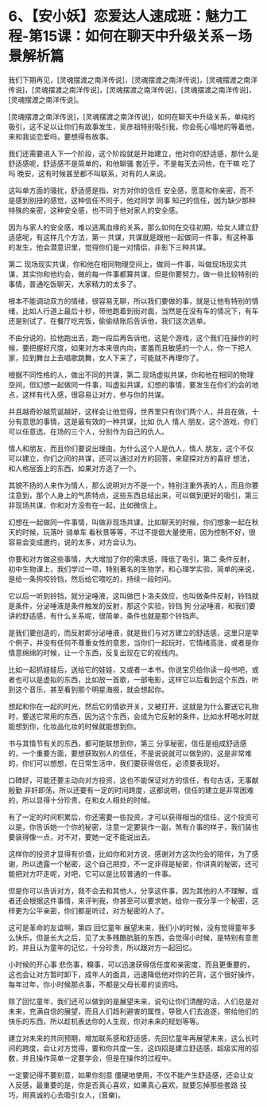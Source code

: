 # 6、【安小妖】恋爱达人速成班：魅力工程-第15课：如何在聊天中升级关系－场景解析篇

我们下期再见，[灵魂摆渡之南洋传说]，[灵魂摆渡之南洋传说]，[灵魂摆渡之南洋传说]，[灵魂摆渡之南洋传说]，[灵魂摆渡之南洋传说]，[灵魂摆渡之南洋传说]，[灵魂摆渡之南洋传说]。

[灵魂摆渡之南洋传说]，[灵魂摆渡之南洋传说]，如何在聊天中升级关系，单纯的吸引，这不足以让你们有故事发生，吴彦祖特别吸引我，你会死心塌地的等着他，来和我谈恋爱吗，要想得有故事。

我们还需要进入下一个阶段，这个阶段就是开始建立，他对你的舒适感，那什么是舒适感呢，舒适感不是简单的，和他聊骚 套近乎，不是每天去问他，在干嘛 吃了吗 晚安，这有时候甚至都不叫联系，对有的人来说。

这叫单方面的骚扰，舒适感是指，对方对你的信任 安全感，愿意和你亲密，而不是感到别扭的感觉，这种信任不同于，他对同学 同事 知己的信任，因为缺少那种特殊的亲密，这种安全感，也不同于他对家人的安全感。

因为与家人的安全感，难以逃离血缘的关系，那么如何在交往初期，给女人建立舒适感呢，有这样几个方法，第一 共谋，共谋就是跟他一起做同一件事，有这种事的发生，他会潜意识里，觉得你们是一对情侣，非影下三种共谋。

第二 现场现实共谋，你和他在相同物理空间上，做同一件事，叫做现场现实共谋，其实你和他约会，做的每一件事都算共谋，但是你要努力，做一些比较特别的事情，普通吃饭聊天，大家精力的太多了。

根本不能调动双方的情绪，很容易无聊，所以我们要做的事，就是让他有特别的情绪，比如人行道上最后十秒，带他跑着到街对面，当然是在没有车的情况下，有车还是别试了，在餐厅吃完饭，偷偷结账后告诉他，我们这次逃单。

不由分说的，拉他跑出去，跑一段后再告诉他，这是个游戏，这个我们在操作的时候，要把握好尺度，如果对方本来很内向，害羞而且敏感的一个人，你一下把人家，拉到舞台上去唱歌跳舞，女人下来了，可能就不再理你了。

根据不同性格的人，做出不同的共谋，第二 现场虚拟共谋，你和他在相同的物理空间，但幻想一起做同一件事，叫虚拟共谋，幻想的事情，要发生在你们约会的地点，这样有代入感，很容易让对方，参与你的共谋。

并且越奇妙越荒诞越好，这样会让他觉得，世界里只有你们两个人，并且在做，十分有意思的事情，这是最有效的一种共谋，比如 仇人 情人 朋友，这个游戏，你们可以任意选，在场的三个人，分别作为自己的仇人。

情人和朋友，而且你们要说出理由，为什么这个人是仇人，情人 朋友，这个不仅可以建立，你们之间的共谋，还可以通过对方的回答，来窥探对方的喜好 想法，和人格层面上的东西，如果对方选了一个。

其貌不扬的人来作为情人，那么说明对方不是一个，特别注重外表的人，而且你要注意到，那个人身上的气质特点，这些东西总结出来，可以做到更好的吸引，第三 非现场共谋，你和对方没有在一起，比如微信上。

幻想在一起做同一件事情，叫做非现场共谋，比如聊天的时候，你们想象一起在秋天的时候，玩落叶 骑单车 看秋景等等，不过不提倡大量使用，因为控制不好，很容易会变成邀约，说的太多，对方会认为。

你要和对方做这些事情，大大增加了你的需求感，降低了吸引，第二 条件反射，初中生物课上，我们学过一项，特别著名的生物学，和心理学实验，简单的来说，是给一条狗咬铃铛，然后给它喂吃的，持续一段时间。

它以后一听到铃铛，就分泌唾液，这叫做巴卜洛夫效应，也叫做条件反射，铃铛就是条件，分泌唾液是条件触发的反射，那这个实验，铃铛 狗 分泌唾液，和我们要讲的舒适感，有什么关系呢，很简单，条件也就是那个铃铛声。

是我们要创造的，而反射即分泌唾液，就是我们与对方建立的舒适感，这里只是举个例子，并没有任何不尊重女性的意思，当你们一起玩时，它情绪高涨，或者是你情意绵绵的时候，让一个东西，反复出现在它的视线内。

比如一起抓娃娃后，送给它的娃娃，又或者一本书，你说宝贝给你读一段书吧，或者也可以是虚拟的东西，比如放一首歌，一部电影，这样它以后看到这个东西，听到这个音乐，甚至看到那个明星海报，就会想起你。

想起和你在一起的时光，然后它的情欲开关，又被打开，这就是为什么要送它礼物时，要送它常用的东西，因为这个东西，会成为它反射的条件，比如水杯喝水时就能想到你，化妆品化妆的时候就能想到你。

书与其情节有关的东西，都可能联想到你，第三 分享秘密，信任是组成舒适感的，一个重要方面，要想获取别人的信任，不是说说就可以做到的，这是非常难的，你们可以想想，在日常生活中，我们要获得信任，必须要表现好。

口碑好，可能还要主动向对方投资，这也不能保证对方的信任，有句古话，无事献殷勤 非奸即荡，所以还要有一定的时间跨度，这都说明，信任的建立是非常困难的，所以显得十分珍贵，在和女人相处的时候。

有了一定的时间积累后，你还需要一些投资，才可以获得相当的信任，这个投资可以是，你告诉她一个你的秘密，注意一定要装作一副，煞有介事的样子，我们装也要装得像一点，对不对，要她一定不能说出去。

这样你的投资才显得有价值，比如你和对方说，感谢对方这次约会的陪伴，为了感谢，所以透露一个秘密，这个自己把控，不一定非得是秘密，你讲真的秘密，还可能把对方吓走呢，对吧，它可以是比较普通的一件事。

但是你可以告诉对方，我不会去和其他人，分享这件事，因为其他的人不理解，或者还会根据这件事情，来评判我，你甚至可以要求她，给你一夜分享一个秘密，这样更为公平亲密，你们都是听过，对方秘密的人了。

这可是革命的友谊啊，第四 回忆童年 展望未来，我们小的时候，没有觉得童年多么快乐，但是长大之后，见了太多残酷肮脏的东西，会觉得小时候，是特别有意思的，并且认为童年的记忆，十分珍贵，所以跟对方一起回忆。

小时候的开心事 悲伤事，糗事，可以迅速获得信任度和亲密度，而且更重要的，这也会让对方暂时卸下，成年人的面具，迅速降低他对你的芒背，这个很好操作，每年过年，你小时候那点事，不都是父母长辈的谈资吗。

除了回忆童年，我们还可以做到的是展望未来，说句让你们清醒的话，人们总是对未来，充满自信的展望，而且人们趋利避害的属性，导致人们去追逐，带给他们的快乐的东西，所以趁机表达你的人生观，你对未来的规划等等。

建立对未来的共同预期，增加联系感和舒适感，先回忆童年再展望未来，这么长时间的跨度，会让对方觉得，要和你共度一生，这四招是建立舒适感，超级实用的招数，并且操作简单一定要学会，但是在操作的过程中。

一定要记得不要刻意，如果你刻意 僵硬地使用，不仅不能产生舒适感，还会让女人反感，最重要的是，你是否真心喜欢，如果真心喜欢，就要忘掉那些套路 技巧，用真诚的心去吸引女人，(音樂)。

